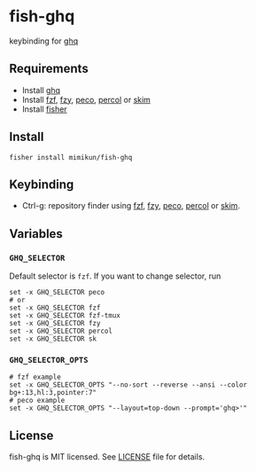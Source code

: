 # fish-ghq

keybinding for [ghq]

## Requirements

* Install [ghq]
* Install [fzf], [fzy], [peco], [percol] or [skim]
* Install [fisher]

## Install

```fish
fisher install mimikun/fish-ghq
```

## Keybinding

* Ctrl-g: repository finder using [fzf], [fzy], [peco], [percol] or [skim].

## Variables

### `GHQ_SELECTOR`

Default selector is `fzf`. If you want to change selector, run

```fish
set -x GHQ_SELECTOR peco
# or
set -x GHQ_SELECTOR fzf
set -x GHQ_SELECTOR fzf-tmux
set -x GHQ_SELECTOR fzy
set -x GHQ_SELECTOR percol
set -x GHQ_SELECTOR sk
```

### `GHQ_SELECTOR_OPTS`

```fish
# fzf example
set -x GHQ_SELECTOR_OPTS "--no-sort --reverse --ansi --color bg+:13,hl:3,pointer:7"
# peco example
set -x GHQ_SELECTOR_OPTS "--layout=top-down --prompt='ghq>'"
```

## License

fish-ghq is MIT licensed. See [LICENSE](LICENSE,txt) file for details.

[ghq]:https://github.com/x-motemen/ghq
[peco]:https://github.com/peco/peco
[fzf]:https://github.com/junegunn/fzf
[fzy]:https://github.com/jhawthorn/fzy
[percol]:https://github.com/mooz/percol
[skim]:https://github.com/lotabout/skim
[fisher]:https://github.com/jorgebucaran/fisher
